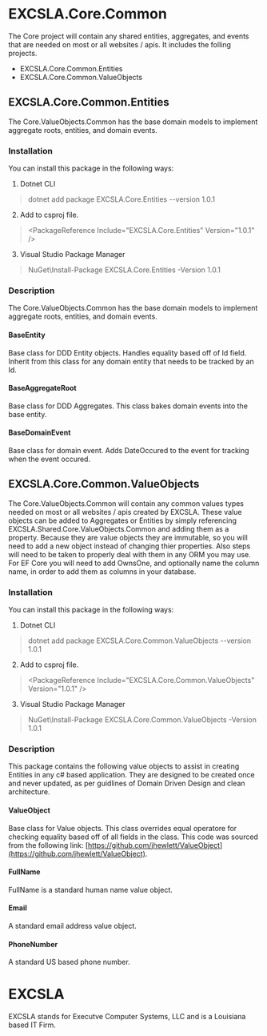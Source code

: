# EXCSLA.Core.Common
The Core project will contain any shared entities, aggregates, and events that are needed on most or all websites / apis. It includes the folling projects.

- EXCSLA.Core.Common.Entities
- EXCSLA.Core.Common.ValueObjects

## EXCSLA.Core.Common.Entities

The Core.ValueObjects.Common has the base domain models to implement aggregate roots, entities, and domain events.

### Installation
You can install this package in the following ways:

1. Dotnet CLI
> dotnet add package EXCSLA.Core.Entities --version 1.0.1

2. Add to csproj file.
> \<PackageReference Include="EXCSLA.Core.Entities" Version="1.0.1" /\>

3. Visual Studio Package Manager
> NuGet\Install-Package EXCSLA.Core.Entities -Version 1.0.1

### Description
The Core.ValueObjects.Common has the base domain models to implement aggregate roots, entities, and domain events.

#### BaseEntity
Base class for DDD Entity objects. Handles equality based off of Id field. Inherit from this class for any domain entity that needs to be tracked by an Id.

#### BaseAggregateRoot
Base class for DDD Aggregates. This class bakes domain events into the base entity.

#### BaseDomainEvent
Base class for domain event. Adds DateOccured to the event for tracking when the event occured.

## EXCSLA.Core.Common.ValueObjects

The Core.ValueObjects.Common will contain any common values types needed on most or all websites / apis created by EXCSLA. These value objects can be added to Aggregates or Entities by simply referencing EXCSLA.Shared.Core.ValueObjects.Common and adding them as a property. Because they are value objects they are immutable, so you will need to add a new object instead of changing thier properties. Also steps will need to be taken to properly deal with them in any ORM you may use. For EF Core you will need to add OwnsOne, and optionally name the column name, in order to add them as columns in your database.

### Installation
You can install this package in the following ways:

1. Dotnet CLI
> dotnet add package EXCSLA.Core.Common.ValueObjects --version 1.0.1

2. Add to csproj file.
> \<PackageReference Include="EXCSLA.Core.Common.ValueObjects" Version="1.0.1" /\>

3. Visual Studio Package Manager
> NuGet\Install-Package EXCSLA.Core.Common.ValueObjects -Version 1.0.1

### Description
This package contains the following value objects to assist in creating Entities in any c# based application. They are designed to be created once and never updated, as per guidlines of Domain Driven Design and clean architecture.

#### ValueObject
Base class for Value objects. This class overrides equal operatore for checking equality based off of all fields in the class. This code was sourced from the following link:
[https://github.com/jhewlett/ValueObject](https://github.com/jhewlett/ValueObject).

#### FullName
FullName is a standard human name value object.

#### Email
A standard email address value object.

#### PhoneNumber
A standard US based phone number.

# EXCSLA
EXCSLA stands for Executve Computer Systems, LLC and is a Louisiana based IT Firm.